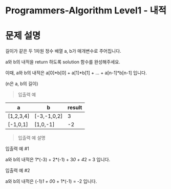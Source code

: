 # Programmers-Algorithm Level1 - 내적

# 문제 설명

길이가 같은 두 1차원 정수 배열 a, b가 매개변수로 주어집니다. 

a와 b의 내적을 return 하도록 solution 함수를 완성해주세요.

이때, a와 b의 내적은 a[0]*b[0] + a[1]*b[1] + ... + a[n-1]*b[n-1] 입니다. 

(n은 a, b의 길이)

>입출력 예 



|a	|b	|result|
|---|---|---|
|[1,2,3,4]|	[-3,-1,0,2]|	3|
|[-1,0,1]|	[1,0,-1]	|-2|


>입출력 예 설명

입출력 예 #1

a와 b의 내적은 1*(-3) + 2*(-1) + 3*0 + 4*2 = 3 입니다.

입출력 예 #2

a와 b의 내적은 (-1)*1 + 0*0 + 1*(-1) = -2 입니다.
